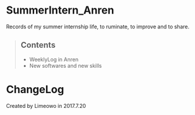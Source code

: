 # SummerIntern_Anren
Records of my summer internship life, to ruminate, to improve and to share.

> ## Contents 
> + WeeklyLog in Anren
> + New softwares and new skills

# ChangeLog
Created by Limeowo in 2017.7.20

